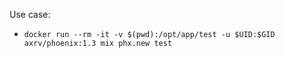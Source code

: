 Use case:
* `docker run --rm -it -v $(pwd):/opt/app/test -u $UID:$GID axrv/phoenix:1.3 mix phx.new test`
